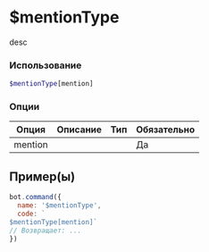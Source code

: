 # $mentionType
desc
### Использование
```php
$mentionType[mention]
```

### Опции

| Опция | Описание | Тип | Обязательно |
|--------|-------------|------|----------|
| mention |  |  | Да |  
## Пример(ы)

```javascript
bot.command({
  name: '$mentionType',
  code: `
$mentionType[mention]`
// Возвращает: ...
})
```